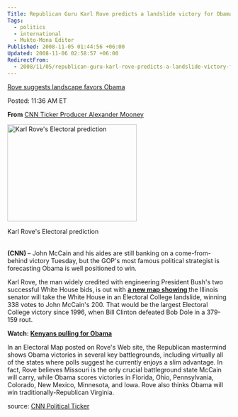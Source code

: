 ```yaml
---
Title: Republican Guru Karl Rove predicts a landslide victory for Obama
Tags:
  - politics
  - international
  - Mukto-Mona Editor
Published: 2008-11-05 01:44:56 +06:00
Updated: 2008-11-06 02:58:57 +06:00
RedirectFrom:
  - 2008/11/05/republican-guru-karl-rove-predicts-a-landslide-victory-for-obama/
---
```



<p class="cnnBlogContentTitle"><a rel="bookmark" href="https://politicalticker.blogs.cnn.com/2008/11/04/rove-predicts-obama-landslide/" title="Permanent Link: Rove suggests landscape favors Obama">Rove suggests landscape favors Obama</a></p>
<p class="cnnGryTmeStmp">Posted: 11:36 AM ET</p>
<p class="cnnBlogContentPost"><strong>From</strong> <a rel="tag" href="https://politicalticker.blogs.cnn.com/tag/cnn-ticker-producer-alexander-mooney/">CNN Ticker Producer Alexander Mooney</a></p>
<p class="cnnStoryPhotoBox"><img border="0" width="292" src="https://i2.cdn.turner.com/cnn/2008/images/11/04/art.rove.cnn.jpg" alt="Karl Rove's Electoral prediction" height="219" /></p>
<p class="cnn3pxTB9pxLRPad">Karl Rove's Electoral prediction</p>
<p class="cnnWireBoxFooter"><img width="4" src="https://i.l.cnn.net/cnn/.element/img/2.0/mosaic/base_skins/baseplate/corner_wire_BL.gif" height="4" /></p>
<strong>(CNN) </strong>– John McCain and his aides are still banking on a come-from-behind victory Tuesday, but the GOP's most famous political strategist is forecasting Obama is well positioned to win.

Karl Rove, the man widely credited with engineering President Bush's two successful White House bids, is out with <a href="https://www.rove.com/election"><strong>a new map showing </strong></a>the Illinois senator will take the White House in an Electoral College landslide, winning 338 votes to John McCain's 200. That would be the largest Electoral College victory since 1996, when Bill Clinton defeated Bob Dole in a 379-159 rout.

<strong>Watch: <a href="https://www.cnn.com/video/#/video/politics/2008/11/04/mckenzie.iaf.kenya.obama.inc.cnn">Kenyans pulling for Obama</a></strong>

In an Electoral Map posted on Rove's Web site, the Republican mastermind shows Obama victories in several key battlegrounds, including virtually all of the states where polls suggest he currently enjoys a slim advantage. In fact, Rove believes Missouri is the only crucial battleground state McCain will carry, while Obama scores victories in Florida, Ohio, Pennsylvania, Colorado, New Mexico, Minnesota, and Iowa. Rove also thinks Obama will win traditionally-Republican Virginia.

source: <a href="https://politicalticker.blogs.cnn.com/2008/11/04/rove-predicts-obama-landslide/">CNN Political Ticker</a>

